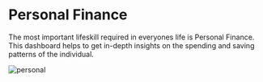 
# Personal Finance 

The most important lifeskill required in everyones life is Personal Finance. This dashboard helps to get in-depth insights on the spending and saving patterns of the individual.

![personal](https://user-images.githubusercontent.com/94764266/147839511-2278e15a-11d3-4551-bb87-699bf18cbf44.gif)

